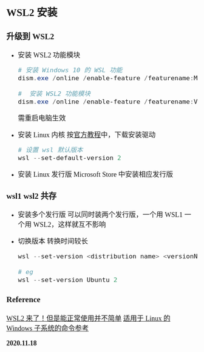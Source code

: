 <font size=4 face='楷体'>

## WSL2 安装

### 升级到 WSL2

-   安装 WSL2 功能模块

    ```powershell
    # 安装 Windows 10 的 WSL 功能
    dism.exe /online /enable-feature /featurename:Microsoft-Windows-Subsystem-Linux /all /norestart

    #  安装 WSL2 功能模块
    dism.exe /online /enable-feature /featurename:VirtualMachinePlatform /all /norestart
    ```

    需重启电脑生效

-   安装 Linux 内核
    按[官方教程](https://docs.microsoft.com/zh-cn/windows/wsl/wsl2-kernel)中，下载安装驱动

    ```powershell
    # 设置 wsl 默认版本
    wsl --set-default-version 2
    ```

-   安装 Linux 发行版
    Microsoft Store 中安装相应发行版

### wsl1 wsl2 共存

-   安装多个发行版
    可以同时装两个发行版，一个用 WSL1 一个用 WSL2，这样就互不影响
-   切换版本
    转换时间较长

    ```powershell
    wsl --set-version <distribution name> <versionNumber>

    # eg
    wsl --set-version Ubuntu 2
    ```

### Reference

[WSL2 来了！但是能正常使用并不简单](https://zhuanlan.zhihu.com/p/144583887)
[适用于 Linux 的 Windows 子系统的命令参考](https://docs.microsoft.com/zh-cn/windows/wsl/reference)

**2020.11.18**

